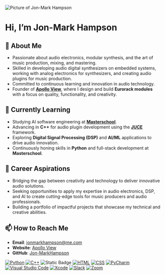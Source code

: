 ![Picture of Jon-Mark Hampson](https://cdn.discordapp.com/attachments/1339902346192486403/1339950529241022504/GitHub_Banner.png?ex=67b095ad&is=67af442d&hm=76b03f19ebaf16a769552b22e7c71b2b444cf4b710e893fd677dcfc5bfc077e4&)


# Hi, I’m Jon-Mark Hampson

## 👀 About Me
- Passionate about audio electronics, modular synthesis, and the art of music production, mixing, and mastering.
- Skilled in developing audio digital synthesizers on embedded systems, working with analog electronics for synthesizers, and creating audio plugins for music production.
- Committed to continuous learning and innovation in audio technology.
- Founder of **[Apollo View](https://apolloviewmodular.com)**, where I design and build **Eurorack modules** with a focus on quality, functionality, and creativity.

## 🌱 Currently Learning
- Studying AI software engineering at **[Masterschool](https://de.masterschool.com/en/)**.
- Advancing in **C++** for audio plugin development using the **[JUCE](https://juce.com/)** framework.
- Exploring **Digital Signal Processing (DSP)** and **AI/ML** applications to drive audio innovation.
- Continuously honing skills in **Python** and full-stack development at **Masterschool**.

## 💼 Career Aspirations
- Bridging the gap between creativity and technology to deliver innovative audio solutions.
- Seeking opportunities to apply my expertise in audio electronics, DSP, and AI to create cutting-edge tools for music producers and audio professionals.
- Building a portfolio of impactful projects that showcase my technical and creative abilities.

## 📫 How to Reach Me
- **Email**: [jonmarkhampson@me.com](mailto:jonmarkhampson@me.com)
- **Website**: [Apollo View](https://apolloviewmodular.com)
- **GitHub**: [Jon-MarkHampson](https://github.com/Jon-MarkHampson)
  
[![Python](https://img.shields.io/badge/Python-3776AB?logo=python&logoColor=fff)](#) [![C++](https://img.shields.io/badge/C++-%2300599C.svg?logo=c%2B%2B&logoColor=white)](#) ![Static Badge](https://img.shields.io/badge/JUCE-white?logo=juce) [![HTML](https://img.shields.io/badge/HTML-%23E34F26.svg?logo=html5&logoColor=white)](#) [![CSS](https://img.shields.io/badge/CSS-1572B6?logo=css3&logoColor=fff)](#) [![PyCharm](https://img.shields.io/badge/PyCharm-000?logo=pycharm&logoColor=fff)](#) [![Visual Studio Code](https://custom-icon-badges.demolab.com/badge/Visual%20Studio%20Code-0078d7.svg?logo=vsc&logoColor=white)](#) [![Xcode](https://img.shields.io/badge/Xcode-007ACC?logo=Xcode&logoColor=white)](#) [![Slack](https://img.shields.io/badge/Slack-4A154B?logo=slack&logoColor=fff)](#) [![Zoom](https://img.shields.io/badge/Zoom-2D8CFF?logo=zoom&logoColor=white)](#)



<!---
Jon-MarkHampson/Jon-MarkHampson is a ✨ special ✨ repository because its `README.md` (this file) appears on your GitHub profile.
You can click the Preview link to take a look at your changes.
--->
